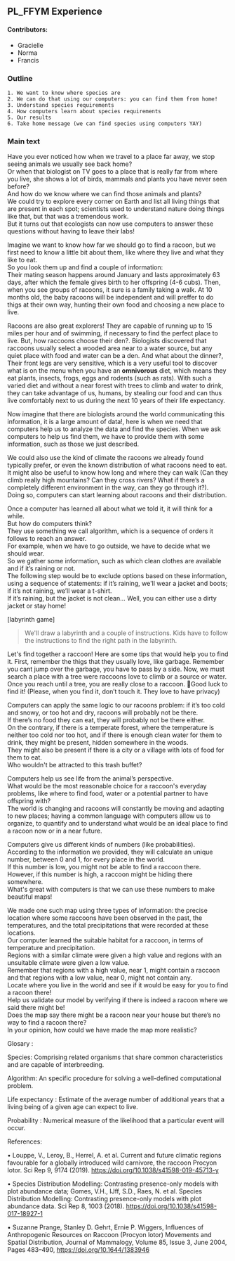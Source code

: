 ## PL_FFYM Experience
#### Contributors:

- Gracielle  
- Norma  
- Francis  

### Outline

    1. We want to know where species are  
    2. We can do that using our computers: you can find them from home!  
    3. Understand species requirements  
    4. How computers learn about species requirements  
    5. Our results  
    6. Take home message (we can find species using computers YAY)  


### Main text
Have you ever noticed how when we travel to a place far away, we stop seeing animals we usually see back home?  
Or when that biologist on TV goes to a place that is really far from where you live, she shows a lot of birds, mammals and plants you have never seen before?  
And how do we know where we can find those animals and plants?  
We could try to explore every corner on Earth and list all living things that are present in each spot; scientists used to understand nature doing things like that, but that was a tremendous work.  
But it turns out that ecologists can now use computers to answer these questions without having to leave their labs!  

Imagine we want to know how far we should go to find a racoon, but we first need to know a little bit about them, like where they live and what they like to eat.  
So you look them up and find a couple of information:  
Their mating season happens around January and lasts approximately 63 days, after which the female gives birth to her offspring (4-6 cubs). Then, when you see groups of racoons,
it sure is a family taking a walk. At 10 months old, the baby racoons will be independent and will preffer to do thigs at their own way, hunting their own food and choosing a new place to live. 

Racoons are also great explorers! They are capable of running up to 15 miles per hour and of swimming, if necessary to find the perfect place to live. But, how raccoons choose their den?. Biologists discovered that raccoons usually select a wooded area near to a water source, but any quiet place with food and water can be a den. And what about the dinner?, Their front legs are very sensitive, which is a very useful tool to discover what is on the menu when you have an **omnivorous** diet, which means they eat plants, insects, frogs, eggs and rodents (such as rats). With such a varied diet and without a near forest with trees to climb and water to drink, they can take advantage of us, humans, by stealing our food and can thus live comfortably next to us during the next 10 years of their life expectancy.  

Now imagine that there are biologists around the world communicating this information, it is a large amount of data!, here is when we need that computers help us to analyze the data and find the species. When we ask computers to help us find them, we have to provide them with some information, such as those we just described.  

We could also use the kind of climate the racoons we already found typically prefer, or even the known distribution of what racoons need to eat.  
It might also be useful to know how long and where they can walk (Can they climb really high mountains? Can they cross rivers? What if there’s a completely different environment in the way, can they go through it?).  
Doing so, computers can start learning about racoons and their distribution.

Once a computer has learned all about what we told it, it will think for a while.  
But how do computers think?  
They use something we call algorithm, which is a sequence of orders it follows to reach an answer.  
For example, when we have to go outside, we have to decide what we should wear.  
So we gather some information, such as which clean clothes are available and if it’s raining or not.  
The following step would be to exclude options based on these information, using a sequence of statements: if it’s raining, we'll wear a jacket and boots; if it’s not raining, we’ll wear a t-shirt.  
If it’s raining, but the jacket is not clean… Well, you can either use a dirty jacket or stay home!

[labyrinth game]
> We'll draw a labyrinth and a couple of instructions. Kids have to follow the instructions to find the right path in the labyrinth.

Let's find together a raccoon! Here are some tips that would help you to find it. First, remember the thigs that they usually love, like garbage. Remember you cant jump over the garbage, you have to pass by a side. Now, we must search a place with a tree were raccoons love to climb or a source or water. Once you reach until a tree, you are really close to a raccoon. Good luck to find it!  (Please, when you find it, don’t touch it. They love to have privacy)  

Computers can apply the same logic to our racoons problem: if it’s too cold and snowy, or too hot and dry, racoons will probably not be there.  
If there’s no food they can eat, they will probably not be there either.  
On the contrary, if there is a temperate forest, where the temperature is neither too cold nor too hot, and if there is enough clean water for them to drink, they might be present, hidden somewhere in the woods.  
They might also be present if there is a city or a village with lots of food for them to eat.  
Who wouldn't be attracted to this trash buffet?

Computers help us see life from the animal’s perspective.  
What would be the most reasonable choice for a raccoon's everyday problems, like where to find food, water or a potential partner to have offspring with?  
The world is changing and racoons will constantly be moving and adapting to new places; having a common language with computers allow us to organize, to quantify and to understand what would be an ideal place to find a racoon now or in a near future.

Computers give us different kinds of numbers (like probabilities).  
According to the information we provided, they will calculate an unique number, between 0 and 1, for every place in the world.  
If this number is low, you might not be able to find a raccoon there.  
However, if this number is high, a raccoon might be hiding there somewhere.  
What's great with computers is that we can use these numbers to make beautiful maps!

We made one such map using three types of information: the  precise location where some raccoons have been observed in the past, the temperatures, and the total precipitations that were recorded at these locations.  
Our computer learned the suitable habitat for a raccoon, in terms of temperature and precipitation.  
Regions with a similar climate were given a high value and regions with an unsuitable climate were given a low value.  
Remember that regions with a high value, near 1, might contain a raccoon and that regions with a low value, near 0, might not contain any.  
Locate where you live in the world and see if it would be easy for you to find a racoon there!  
Help us validate our model by verifying if there is indeed a racoon where we said there might be!  
Does the map say there might be a racoon near your house but there’s no way to find a racoon there?  
In your opinion, how could we have made the map more realistic?

Glosary :

Species: Comprising related organisms that share common characteristics and are capable of interbreeding.

Algorithm: An specific procedure for solving a well-defined computational problem.

Life expectancy : Estimate of the average number of additional years that a living being of a given age can expect to live.

Probability : Numerical measure of the likelihood that a particular event will occur.

References: 

•	Louppe, V., Leroy, B., Herrel, A. et al. Current and future climatic regions favourable for a globally introduced wild carnivore, the raccoon Procyon lotor. Sci Rep 9, 9174 (2019). https://doi.org/10.1038/s41598-019-45713-y

•	Species Distribution Modelling: Contrasting presence-only models with plot abundance data; Gomes, V.H., IJff, S.D., Raes, N. et al. Species Distribution Modelling: Contrasting presence-only models with plot abundance data. Sci Rep 8, 1003 (2018). https://doi.org/10.1038/s41598-017-18927-1

•	Suzanne Prange, Stanley D. Gehrt, Ernie P. Wiggers, Influences of Anthropogenic Resources on Raccoon (Procyon lotor) Movements and Spatial Distribution, Journal of Mammalogy, Volume 85, Issue 3, June 2004, Pages 483–490, https://doi.org/10.1644/1383946


